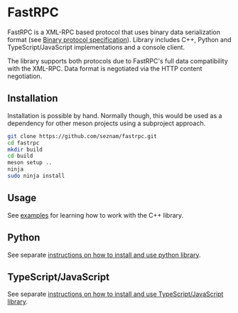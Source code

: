# FastRPC

FastRPC is a XML-RPC based protocol that uses binary data serialization format (see [Binary protocol specification](https://github.com/seznam/fastrpc/wiki/FastRPC-binary-protocol-specification)).
Library includes C++, Python and TypeScript/JavaScript implementations and a console client.

The library supports both protocols due to FastRPC's full data compatibility
with the XML-RPC. Data format is negotiated via the HTTP content negotiation.

## Installation

Installation is possible by hand. Normally though, this would be used as a dependency for other meson projects using a subproject approach.

```bash
git clone https://github.com/seznam/fastrpc.git
cd fastrpc
mkdir build
cd build
meson setup ..
ninja
sudo ninja install
```

## Usage

See [examples](https://github.com/seznam/fastrpc/tree/master/example) for learning how to work with the C++ library.

## Python

See separate [instructions on how to install and use python library](python/README.md).

## TypeScript/JavaScript

See separate [instructions on how to install and use TypeScript/JavaScript library](typescript/README.md).
